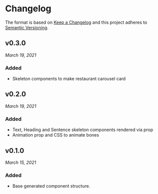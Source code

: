 # Changelog

The format is based on [Keep a Changelog](http://keepachangelog.com/en/1.0.0/)
and this project adheres to [Semantic Versioning](http://semver.org/spec/v2.0.0.html).


v0.3.0
------------------------------
*March 19, 2021*

### Added
- Skeleton components to make restaurant carousel card


v0.2.0
------------------------------
*March 19, 2021*

### Added
- Text, Heading and Sentence skeleton components rendered via prop
- Animation prop and CSS to animate bones


v0.1.0
------------------------------
*March 15, 2021*

### Added
- Base generated component structure.

